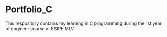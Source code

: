 # Portfolio_C
This respository contains my learning in C programming during the 1st year of engineer course at ESIPE MLV.
